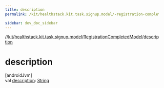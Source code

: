 ```yaml
---
title: description
permalink: /kit/healthstack.kit.task.signup.model/-registration-completed-model/description.html

sidebar: dev_doc_sidebar
---
```

//[kit](../../../kit.html)/[healthstack.kit.task.signup.model](../index.html)/[RegistrationCompletedModel](index.html)/[description](description.html)



# description



[androidJvm]\
val [description](description.html): [String](https://kotlinlang.org/api/latest/jvm/stdlib/kotlin/-string/index.html)




